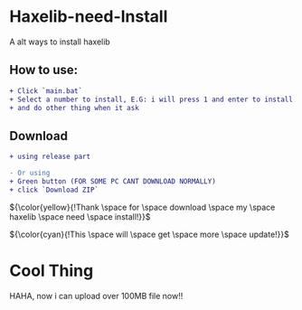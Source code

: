 # Haxelib-need-Install
A alt ways to install haxelib

## How to use:
```diff
+ Click `main.bat`
+ Select a number to install, E.G: i will press 1 and enter to install
+ and do other thing when it ask
```

## Download
```diff
+ using release part
```

```diff
- Or using
+ Green button (FOR SOME PC CANT DOWNLOAD NORMALLY)
+ click `Download ZIP`
``` 

${\color{yellow}{!Thank \space for \space download \space my \space haxelib \space need \space install!}}$

${\color{cyan}{!This \space will \space get \space more \space update!}}$

# Cool Thing
HAHA, now i can upload over 100MB file now!!